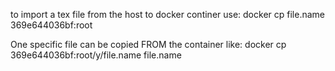 to import a tex file from the host to docker continer
use: docker cp file.name 369e644036bf:root

One specific file can be copied FROM the container like:
docker cp 369e644036bf:root/y/file.name file.name


